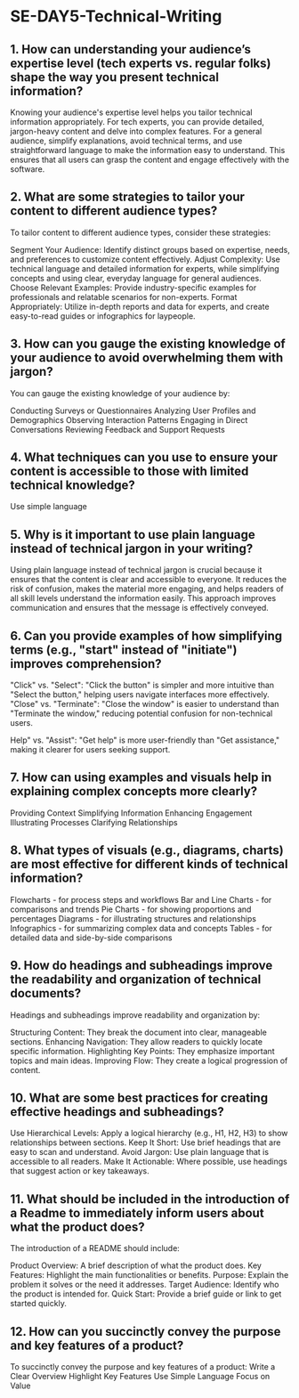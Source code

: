# SE-DAY5-Technical-Writing
## 1. How can understanding your audience’s expertise level (tech experts vs. regular folks) shape the way you present technical information?
Knowing your audience's expertise level helps you tailor technical information appropriately. For tech experts, you can provide detailed, jargon-heavy content and delve into complex features. For a general audience, simplify explanations, avoid technical terms, and use straightforward language to make the information easy to understand. This ensures that all users can grasp the content and engage effectively with the software.
## 2. What are some strategies to tailor your content to different audience types?
To tailor content to different audience types, consider these strategies:

Segment Your Audience: Identify distinct groups based on expertise, needs, and preferences to customize content effectively.
Adjust Complexity: Use technical language and detailed information for experts, while simplifying concepts and using clear, everyday language for general audiences.
Choose Relevant Examples: Provide industry-specific examples for professionals and relatable scenarios for non-experts.
Format Appropriately: Utilize in-depth reports and data for experts, and create easy-to-read guides or infographics for laypeople.
## 3. How can you gauge the existing knowledge of your audience to avoid overwhelming them with jargon?
You can gauge the existing knowledge of your audience by:

Conducting Surveys or Questionnaires
Analyzing User Profiles and Demographics
Observing Interaction Patterns
Engaging in Direct Conversations
Reviewing Feedback and Support Requests
## 4. What techniques can you use to ensure your content is accessible to those with limited technical knowledge?
Use simple language 
## 5. Why is it important to use plain language instead of technical jargon in your writing?
Using plain language instead of technical jargon is crucial because it ensures that the content is clear and accessible to everyone. It reduces the risk of confusion, makes the material more engaging, and helps readers of all skill levels understand the information easily. This approach improves communication and ensures that the message is effectively conveyed.
## 6. Can you provide examples of how simplifying terms (e.g., "start" instead of "initiate") improves comprehension?
"Click" vs. "Select": "Click the button" is simpler and more intuitive than "Select the button," helping users navigate interfaces more effectively.
"Close" vs. "Terminate": "Close the window" is easier to understand than "Terminate the window," reducing potential confusion for non-technical users.

Help" vs. "Assist": "Get help" is more user-friendly than "Get assistance," making it clearer for users seeking support.
## 7. How can using examples and visuals help in explaining complex concepts more clearly?
Providing Context
Simplifying Information
Enhancing Engagement
Illustrating Processes
Clarifying Relationships
## 8. What types of visuals (e.g., diagrams, charts) are most effective for different kinds of technical information?
Flowcharts - for process steps and workflows
Bar and Line Charts - for comparisons and trends
Pie Charts - for showing proportions and percentages
Diagrams - for illustrating structures and relationships
Infographics - for summarizing complex data and concepts
Tables - for detailed data and side-by-side comparisons
## 9. How do headings and subheadings improve the readability and organization of technical documents?
Headings and subheadings improve readability and organization by:

Structuring Content: They break the document into clear, manageable sections.
Enhancing Navigation: They allow readers to quickly locate specific information.
Highlighting Key Points: They emphasize important topics and main ideas.
Improving Flow: They create a logical progression of content.
## 10. What are some best practices for creating effective headings and subheadings?
Use Hierarchical Levels: Apply a logical hierarchy (e.g., H1, H2, H3) to show relationships between sections.
Keep It Short: Use brief headings that are easy to scan and understand.
Avoid Jargon: Use plain language that is accessible to all readers.
Make It Actionable: Where possible, use headings that suggest action or key takeaways.
## 11. What should be included in the introduction of a Readme to immediately inform users about what the product does?
The introduction of a README should include:

Product Overview: A brief description of what the product does.
Key Features: Highlight the main functionalities or benefits.
Purpose: Explain the problem it solves or the need it addresses.
Target Audience: Identify who the product is intended for.
Quick Start: Provide a brief guide or link to get started quickly.
## 12. How can you succinctly convey the purpose and key features of a product?
To succinctly convey the purpose and key features of a product:
Write a Clear Overview
Highlight Key Features
Use Simple Language
Focus on Value


 
